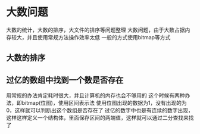# 大数问题
大数的统计，大数的排序，大文件的排序等问题整理
大数问题，由于大数占据内存较大，并且使用常规方法操作效率太低
一般的方式使用bitmap等方式

## 大数的排序

## 过亿的数组中找到一个数是否存在
用常规的办法肯定耗时很大，并且计算机的内存也会不够用的
这个时候有两种办法，即bitmap(位图)，使用区间表示法
使用位图出现的数据为1，没有出现的为0，这样就可以判断出这个数组是否存在了
过亿的数字中也是有连续的数字出现，这样这样定义一个结构体，里面保存区间的两端值，这样就可以通过二分查找来找了
